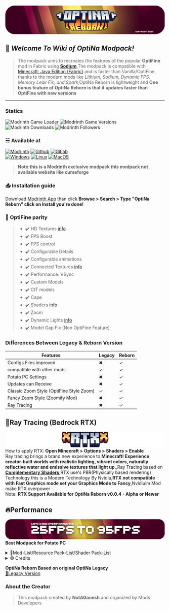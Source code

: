 ![Banner](https://github.com/NotAGanesh/OptiNa-Reborn/blob/main/assets/OptiNa%20Reborn_Modrinth_Homepage.png?raw=true)
<br>


## 📖 ***Welcome To Wiki of OptiNa Modpack!***
> The modpack aims to recreates the features of the popular **OptiFine** mod in Fabric using **[Sodium](https://modrinth.com/mod/sodium)**,The modpack is compatible with [Minecraft: Java Edition ](https://minecraft.wiki/w/Java_Edition)[(Fabric)](https://fabricmc.net/) and is faster than Vanilla/OptiFine, thanks to the modern mods like _Lithium, Sodium, Dynamic FPS, Memory Leak Fix, and Spark_,OptiNa Reborn is lightweight and **One bonus feature of OptiNa Reborn is that it updates faster than OptiFine with new versions**

<hr>

### Statics
![Modrinth Game Loader](https://img.shields.io/badge/modloader-Fabric-orange?style=for-the-badge&logo=fabricmc)
![Modrinth Game Versions](https://img.shields.io/badge/Minecraft-1.20.4,1.16.5-2ea44f?style=for-the-badge)
![Modrinth Downloads](https://img.shields.io/modrinth/dt/sr0NwKN6?style=for-the-badge)
![Modrinth Followers](https://img.shields.io/modrinth/followers/sr0NwKN6?style=for-the-badge)

### ☵ Available at
<a href="https://modrinth.com/modpack/optina-reborn" rel="OptiNa Reborn"><img src="https://img.shields.io/badge/-MODRINTH-RRRRRR?logo=Modrinth&logoColor=white&style=for-the-badge" alt="Modrinth" /></a> 
<a href="https://github.com/NotAGanesh/OptiNa-Reborn" rel="OptiNa Reborn Github"><img src="https://img.shields.io/badge/-Github-000000?logo=Github&logoColor=white&style=for-the-badge" alt="Github" /></a> 
<a href="https://gitlab.com/optina-team/OptiNa-Reborn" rel="OptiNa Reborn Gitlab"><img src="https://img.shields.io/badge/-GITLAB-FF6800?logo=GITLAB&logoColor=white&style=for-the-badge" alt="Gitlab" /></a> 
<br>
<a href="https://windows.com/" rel="Microsoft Windows"><img src="https://img.shields.io/badge/-WINDOWS-339CFF?logo=Windows&logoColor=white&style=for-the-badge" alt="Windows" /></a> 
<a href="https://www.linux.org/" rel="Linux"><img src="https://img.shields.io/badge/-linux-35484E?logo=linux&logoColor=white&style=for-the-badge" alt="Linux" /></a> 
<a href="https://www.apple.com/macos/" rel="MacOS"><img src="https://img.shields.io/badge/-MACOS-FFBD00?logo=APPLE&logoColor=white&style=for-the-badge" alt="MacOS" /></a> 
<br>
>**Note:this is a Modrinth exclusive modpack this modpack not available website like curseforge**

### 📥 Installation guide
Download [Modrinth App](https://modrinth.com/app) than click **Browse > Search > Type "OptiNa Reborn" click on **Install** you're done!**

### 📌 OptiFine parity
> - ✔️ HD Textures [info](https://www.minecraftforum.net/topic/249637-/#HDTextures&#91) <br>
> - ✔️ FPS Boost <br>
> - ✔️ FPS control <br>
> - ✔️ Configurable Details <br>
> - ✔️ Configurable animations <br>
> - ✔️ Connected Textures [info](https://imgur.com/a/YQz3b) <br>
> - ✔️ Performance: VSync <br>
> - ✔️ Custom Models <br>
> - ✔️ CIT models <br>
> - ✔️ Cape <br>
> - ✔️ Shaders [info](https://www.minecraftforum.net/forums/mapping-and-modding/minecraft-mods/1286604-shaders-mod-updated-by-karyonix) <br>
> - ✔️ Zoom <br>
> - ✔️ Dynamic Lights [info](https://www.minecraftforum.net/forums/mapping-and-modding-java-edition/minecraft-mods/1272478-dynamic-lights-portable-and-moving-lightsources)<br>
> - ✔️ Model Gap Fix (Non OptiFine Feature)<br>

### Differences Between Legacy & Reborn Version

|               **Features**               | **Legacy** | **Reborn** |
|----------------------------|--------|--------|
| Configs Files improved     | ✖      | ✓      |
| compatible with other mods | ✓      | ✓      |
| Potato PC Settings         | ✖       |  ✓      |
| Updates can Receive        | ✖       |  ✓      |
| Classic Zoom Style (OptiFine Style Zoom) | ✓      | ✓      |
| Fancy Zoom Style (Zoomify Mod)          | ✖          | ✓          |
| Ray Tracing | ✖          | ✓          |



## 🔸Ray Tracing (Bedrock RTX)
![RTX info](https://github.com/NotAGanesh/OptiNa-Reborn/blob/main/assets/rtx_modrinth_homepage.png?raw=true)
How to apply RTX: **Open Minecraft > Options > Shaders > Enable** <br>
Ray tracing  brings a brand new experience to **Minecraft! Experience creator-built worlds with realistic lighting, vibrant colors, naturally reflective water and emissive textures that light up.**,Ray Tracing based on **[Complementary Shaders](https://complementary.dev/)**,RTX use's PBR(Physically based rendering)  Technology this is a Modern Technology By Nvidia,**RTX not compatible with Fast Graphics mode set your Graphics Mode to Fancy**,Nvidiuim Mod make RTX overpower <br>
Note: **RTX Support Available for OptiNa Reborn v0.0.4 - Alpha or Newer**


## 🔥Performance
![High Performance](https://github.com/NotAGanesh/OptiNa-Reborn/blob/main/assets/high_performance_banner_optina_reborn.png?raw=true)
**Best Modpack for Potato PC**


<details>
<summary>🔬Mod-List/Resource Pack-List/Shader Pack-List</summary>
<a href="https://modrinth.com/mod/sodium" rel="nofollow">Sodium (Mod) By <strong>jellysquid3</strong></a><br>
<a href="https://modrinth.com/mod/lithium" rel="nofollow">Lithium (Mod) By <strong>jellysquid3</strong></a><br>
<a href="https://modrinth.com/mod/reeses-sodium-options" rel="nofollow">Reese's Sodium Options (Mod) By <strong>FlashyReese</strong></a><br>
<a href="https://modrinth.com/mod/balm" rel="nofollow">Balm (Mod) By <strong>BlayTheNinth</strong></a><br>
<a href="https://modrinth.com/mod/replaymod" rel="nofollow">ReplayMod (Mod) By <strong>Johni0702</strong></a><br>
<a href="https://modrinth.com/mod/ferrite-core" rel="nofollow">FerriteCore (Mod) By <strong>malte0811</strong></a><br>
<a href="https://modrinth.com/mod/yosbr" rel="nofollow">Your Options Shall Be Respected (YOSBR) (Mod) By <strong>shedaniel</strong></a><br>
<a href="https://modrinth.com/mod/mouse-tweaks" rel="nofollow">Mouse Tweaks (Mod) By <strong>YaLTeR</strong></a><br>
<a href="https://modrinth.com/mod/mixintrace" rel="nofollow">MixinTrace (Mod) By <strong>comp500</strong></a><br>
<a href="https://modrinth.com/mod/debugify" rel="nofollow">Debugify (Mod) By <strong>isxander</strong></a><br>
<a href="https://modrinth.com/mod/animatica" rel="nofollow">Animatica (Mod) By <strong>FoundationGames</strong></a><br>
<a href="https://modrinth.com/mod/sodium-extra" rel="nofollow">Sodium Extra (Mod) By <strong>FlashyReese</strong></a><br>
<a href="https://modrinth.com/mod/memoryleakfix" rel="nofollow">Memory Leak Fix (Mod) By <strong>FX</strong></a><br>
<a href="https://modrinth.com/mod/iris" rel="nofollow">Iris Shaders (Mod) By <strong>coderbot</strong></a><br>
<a href="https://modrinth.com/mod/controlify" rel="nofollow">Controlify (Mod) By <strong>isxander</strong></a><br>
<a href="https://modrinth.com/mod/language-reload" rel="nofollow">Language Reload (Mod) By <strong>Jerozgen</strong></a><br>
<a href="https://modrinth.com/mod/fabricskyboxes-interop" rel="nofollow">FabricSkyBoxes Interop (Mod) By <strong>FlashyReese</strong></a><br>
<a href="https://modrinth.com/mod/starlight" rel="nofollow">Starlight (Fabric) (Mod) By <strong>spottedleaf</strong></a><br>
<a href="https://modrinth.com/mod/rrls" rel="nofollow">Remove Reloading Screen (Mod) By <strong>dima_dencep</strong></a><br>
<a href="https://modrinth.com/mod/moreculling" rel="nofollow">MoreCulling (Mod) By <strong>FX</strong></a><br>
<a href="https://modrinth.com/mod/main-menu-credits" rel="nofollow">Main Menu Credits (Mod) By <strong>isxander</strong></a><br>
<a href="https://modrinth.com/mod/paginatedadvancements" rel="nofollow">Paginated Advancements & Custom Frames (Mod) By <strong>DaFuqs</strong></a><br>
<a href="https://modrinth.com/mod/fabric-language-kotlin" rel="nofollow">Fabric Language Kotlin (Mod) By <strong>modmuss50</strong></a><br>
<a href="https://modrinth.com/mod/fabric-api" rel="nofollow">Fabric API (Mod) By <strong>modmuss50</strong></a><br>
<a href="https://modrinth.com/resourcepack/chat-reporting-helper" rel="nofollow">Chat Reporting Helper (Resource Pack) By <strong>robotkoer</strong></a><br>
<a href="https://modrinth.com/resourcepack/fast-better-grass" rel="nofollow">Fast Better Grass (Resource Pack) By <strong>robotkoer</strong></a><br>
<a href="https://modrinth.com/mod/yacl" rel="nofollow">YetAnotherConfigLib (Mod) By <strong>isxander</strong></a><br>
<a href="https://modrinth.com/mod/entitytexturefeatures" rel="nofollow">[ETF] Entity Texture Features (Mod) By <strong>Traben</strong></a><br>
<a href="https://modrinth.com/mod/entityculling" rel="nofollow">Entity Culling (Mod) By <strong>tr7zw</strong></a><br>
<a href="https://modrinth.com/mod/spark" rel="nofollow">spark (Mod) By <strong>lucko</strong></a><br>
<a href="https://modrinth.com/mod/no-telemetry" rel="nofollow">No Telemetry (Mod) By <strong>kb1000</strong></a><br>
<a href="https://modrinth.com/shader/complementary-reimagined" rel="nofollow">Complementary Shaders - Reimagined (Shader Pack) By <strong>EminGT</strong></a><br>
<a href="https://modrinth.com/mod/forge-config-api-port" rel="nofollow">Forge Config API Port (Mod) By <strong>Fuzs</strong></a><br>
<a href="https://modrinth.com/mod/indium" rel="nofollow">Indium (Mod) By <strong>comp500</strong></a><br>
<a href="https://modrinth.com/mod/lazydfu" rel="nofollow">LazyDFU (Mod) By <strong>astei</strong></a><br>
<a href="https://modrinth.com/mod/cloth-config" rel="nofollow">Cloth Config API (Mod) By <strong>shedaniel</strong></a><br>
<a href="https://modrinth.com/mod/nvidium" rel="nofollow">Nvidium (Mod) By <strong>cortex</strong></a><br>
<a href="https://modrinth.com/mod/c2me-fabric" rel="nofollow">Concurrent Chunk Management Engine (Fabric) (Mod) By <strong>ishland</strong></a><br>
<a href="https://modrinth.com/resourcepack/translations-for-sodium" rel="nofollow">Translations for Sodium (Resource Pack) By <strong>robotkoer</strong></a><br>
<a href="https://modrinth.com/mod/lambdynamiclights" rel="nofollow">LambDynamicLights (Mod) By <strong>LambdAurora</strong></a><br>
<a href="https://modrinth.com/mod/modernfix" rel="nofollow">ModernFix (Mod) By <strong>embeddedt</strong></a><br>
<a href="https://modrinth.com/mod/morechathistory" rel="nofollow">More Chat History (Mod) By <strong>JackFred2</strong></a><br>
<a href="https://modrinth.com/mod/entity-model-features" rel="nofollow">[EMF] Entity Model Features (Mod) By <strong>Traben</strong></a><br>
<a href="https://modrinth.com/mod/krypton" rel="nofollow">Krypton (Mod) By <strong>astei</strong></a><br>
<a href="https://modrinth.com/mod/continuity" rel="nofollow">Continuity (Mod) By <strong>PepperCode1</strong></a><br>
<a href="https://modrinth.com/mod/vmp-fabric" rel="nofollow">Very Many Players (Fabric) (Mod) By <strong>ishland</strong></a><br>
<a href="https://modrinth.com/mod/optigui" rel="nofollow">OptiGUI (Fabric) (Mod) By <strong>opekope2</strong></a><br>
<a href="https://modrinth.com/mod/capes" rel="nofollow">Capes (Mod) By <strong>caelthecolher</strong></a><br>
<a href="https://modrinth.com/mod/modmenu" rel="nofollow">Mod Menu (Mod) By <strong>Prospector</strong></a><br>
<a href="https://modrinth.com/mod/better-mount-hud" rel="nofollow">Better Mount HUD (Mod) By <strong>Lortseam</strong></a><br>
<a href="https://modrinth.com/mod/resourcify" rel="nofollow">Resourcify (Mod) By <strong>DeDiamondPro</strong></a><br>
<a href="https://modrinth.com/mod/dynamic-fps" rel="nofollow">Dynamic FPS (Mod) By <strong>juliand665</strong></a><br>
<a href="https://modrinth.com/mod/fabricskyboxes" rel="nofollow">FabricSkyboxes (Mod) By <strong>AMereBagatelle</strong></a><br>
<a href="https://modrinth.com/mod/puzzle" rel="nofollow">Puzzle (Mod) By <strong>Motschen</strong></a><br>
<a href="https://modrinth.com/mod/ebe" rel="nofollow">Enhanced Block Entities (Mod) By <strong>FoundationGames</strong></a><br>
<a href="https://modrinth.com/resourcepack/unique-dark" rel="nofollow">Unique Dark (Resource Pack) By <strong>AmongstReality</strong></a><br>
<a href="https://modrinth.com/mod/antighost" rel="nofollow">AntiGhost (Mod) By <strong>Giselbaer</strong></a><br>
<a href="https://modrinth.com/mod/architectury-api" rel="nofollow">Architectury API (Mod) By <strong>shedaniel</strong></a><br>
<a href="https://modrinth.com/mod/modelfix" rel="nofollow">Model Gap Fix (Mod) By <strong>MehVahdJukaar</strong></a><br>
<a href="https://modrinth.com/mod/zoomify" rel="nofollow">Zoomify (Mod) By <strong>isxander</strong></a><br>
<a href="https://modrinth.com/mod/fabrishot" rel="nofollow">Fabrishot (Mod) By <strong>ramidzkh</strong></a><br>
<a href="https://modrinth.com/mod/sodium-shadowy-path-blocks" rel="nofollow">Sodium Shadowy Path Blocks (Mod) By <strong>Rynnavinx</strong></a><br>
<a href="https://modrinth.com/mod/noisium" rel="nofollow">Noisium (Mod) By <strong>Steveplays</strong></a><br>
<a href="https://modrinth.com/mod/threadtweak" rel="nofollow">ThreadTweak (Mod) By <strong>getchoo</strong></a><br>
<a href="https://modrinth.com/mod/no-chat-reports" rel="nofollow">No Chat Reports (Mod) By <strong>Aizistral</strong></a><br>    
<a href="https://modrinth.com/mod/bobby" rel="nofollow">Bobby (Mod) By <strong>Johni0702</strong></a><br>   
<a href="https://modrinth.com/shader/solas-shader" rel="nofollow">Solas Shader (Shader) By <strong>septonious</strong></a><br>
<a href="https://modrinth.com/mod/euphoria-patches" rel="nofollow">Euphoria Patches (Mod) By <strong>SpacEagle17</strong></a><br>     
</details>
<details>
<summary>©️ Credits</summary>
Thanks to <a href="https://modrinth.com/modpack/sop" rel="nofollow">Simply Optimized (Modpack)</a><br>  Modpack for config files
</details>

**OptiNa Reborn Based on original OptiNa Legacy** <br>
[👴Legacy Version](https://modrinth.com/modpack/optina-fabric)

### About the Creator
> This modpack created by **NotAGanesh** and organized by Mods Developers
